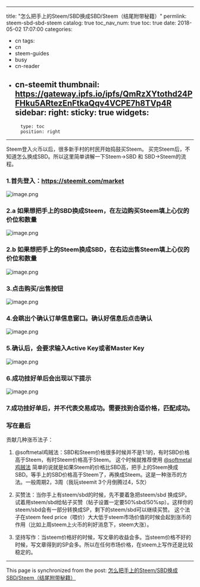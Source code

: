 
---
title: "怎么把手上的Steem/SBD换成SBD/Steem（结尾附带秘籍）"
permlink: steem-sbd-sbd-steem
catalog: true
toc_nav_num: true
toc: true
date: 2018-05-02 17:07:00
categories:
- cn
tags:
- cn
- steem-guides
- busy
- cn-reader
- cn-steemit
thumbnail: https://gateway.ipfs.io/ipfs/QmRzXYtothd24PFHku5ARtezEnFtkaQqv4VCPE7h8TVp4R
sidebar:
    right:
        sticky: true
widgets:
    -
        type: toc
        position: right
---


Steem登入火币以后，很多新手村的村民开始捣鼓买Steem。
买完Steem后，不知道怎么换成SBD。所以这里简单讲解一下Steem->SBD 和 SBD->Steem的流程。

### 1.首先登入：https://steemit.com/market
![image.png](https://gateway.ipfs.io/ipfs/QmRzXYtothd24PFHku5ARtezEnFtkaQqv4VCPE7h8TVp4R)

### 2.a  如果想把手上的SBD换成Steem，在左边购买Steem填上心仪的价位和数量

![image.png](https://gateway.ipfs.io/ipfs/QmYWFAs4ZeRjdPHDjYjvPbuXbGrJF37iAUWqimZ35BPTpX)

### 2.b 如果想把手上的Steem换成SBD，在右边出售Steem填上心仪的价位和数量

![image.png](https://gateway.ipfs.io/ipfs/QmXchTZMJafHiKDahXy2FbQaRhFXWjojU4Nf9dv3ztJxZA)

### 3.点击购买/出售按钮
![image.png](https://gateway.ipfs.io/ipfs/Qmco1pGjUkTC1xzh1SW8doRWKwEeB347dPHUHaoaG82T9U)

### 4.会跳出个确认订单信息窗口。确认好信息后点击确认
![image.png](https://gateway.ipfs.io/ipfs/QmeHeUA9YUvSckr2SKktQQQ7Y5aY4wBZCqywm4NXbmVtrF)

### 5.确认后，会要求输入Active Key或者Master Key
![image.png](https://gateway.ipfs.io/ipfs/QmTvGJRgQ5QfoyP2GjUE8nXgPoKtYuhFZxfZsmjQ5vPhzZ)

### 6.成功挂好单后会出现以下提示
![image.png](https://gateway.ipfs.io/ipfs/QmPgkMopCDecAsKYVbS2Rm6zVYCQB8sKc8TjFFm1uw4tiQ)


### 7.成功挂好单后，并不代表交易成功。需要找到合适价格，匹配成功。

### 写在最后
贡献几种涨币法子：

1. @softmetal鸡贼法：SBD和Steem价格很多时候并不是1:1的，有时SBD价格高于Steem，有时Steem价格高于Steem。
这个时候就推荐使用 [@softmetal鸡贼法](https://steemit.com/@softmetal/steem-steem-dollar)
简单的说就是如果Steem的价格比SBD高，把手上的Steem换成SBD。等手上的SBD价格高于Steem了，再换成Steem。这是一种涨币的方法。一般周期2，3周（我玩steemit 3个月倒腾过4，5次）

2. 买赞法：当你手上有steem/sbd的时候，先不要着急把steem/sbd 换成SP。
试着用steem/sbd给帖子买赞（帖子设置一定要50%sbd/50%sp）。这样你的steem/sbd会有一部分转换成SP，剩下的steem/sbd可以继续买赞。
这个法子在steem feed price（喂价）大大低于steem市场价值的时候会起到涨币的作用（比如上周steem上火币的利好消息下，steem大涨）。

3. 坚持写作：当steem价格好的时候，写文章的收益会多。当steem价格不好的时候，写文章得到的SP会多。所以在任何市场价格，在steem上写作还是比较稳定的。





- - -

This page is synchronized from the post: [怎么把手上的Steem/SBD换成SBD/Steem（结尾附带秘籍）](https://steemit.com/@ericet/steem-sbd-sbd-steem)
